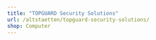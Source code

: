 ```yaml
---
title: "TOPGUARD Security Solutions"
url: /altstaetten/topguard-security-solutions/
shop: Computer
---
```

